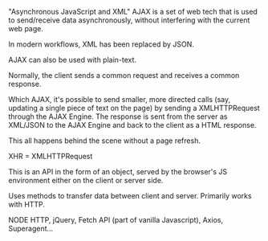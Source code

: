 <!-- AJAX OVERVIEW -->
"Asynchronous JavaScript and XML"
AJAX is a set of web tech that is used to send/receive data asynchronously, without interfering with the current web page.

In modern workflows, XML has been replaced by JSON.

AJAX can also be used with plain-text.

<!-- WHAT IS AJAX? -->
Normally, the client sends a common request and receives a common response.

Which AJAX, it's possible to send smaller, more directed calls (say, updating a single piece of text on the page) by sending a XMLHTTPRequest through the AJAX Engine. The response is sent from the server as XML/JSON to the AJAX Engine and back to the client as a HTML response. 

This all happens behind the scene without a page refresh.

<!-- WHAT IS THE XHR OBJECT -->
XHR = XMLHTTPRequest

This is an API in the form of an object, served by the browser's JS environment either on the client or server side.

Uses methods to transfer data between client and server. Primarily works with HTTP.

<!-- Some libraries for AJAX -->
NODE HTTP, jQuery, Fetch API (part of vanilla Javascript), Axios, Superagent...
